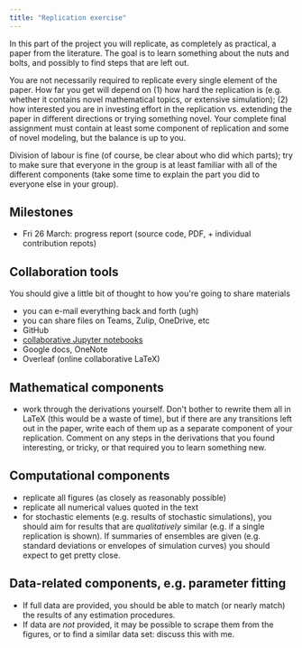 ```yaml
---
title: "Replication exercise"
---
```


In this part of the project you will replicate, as completely as practical, a paper from the literature. The goal is to learn something about the nuts and bolts, and possibly to find steps that are left out.

You are not necessarily required to replicate every single element of the paper. How far you get will depend on (1) how hard the replication is (e.g. whether it contains novel mathematical topics, or extensive simulation); (2) how interested you are in investing effort in the replication vs. extending the paper in different directions or trying something novel. Your complete final assignment must contain at least some component of replication and some of novel modeling, but the balance is up to you.

Division of labour is fine (of course, be clear about who did which parts); try to make sure that everyone in the group is at least familiar with all of the different components (take some time to explain the part you did to everyone else in your group).

## Milestones

- Fri 26 March: progress report (source code, PDF, + individual contribution repots)

## Collaboration tools

You should give a little bit of thought to how you're going to share materials

- you can e-mail everything back and forth (ugh)
- you can share files on Teams, Zulip, OneDrive, etc
- GitHub
- [collaborative Jupyter notebooks](https://datascience.stackexchange.com/questions/63101/collaborating-on-jupyter-notebooks)
- Google docs, OneNote
- Overleaf (online collaborative LaTeX)

## Mathematical components

* work through the derivations yourself. Don't bother to rewrite them all in LaTeX (this would be a waste of time), but if there are any transitions left out in the paper, write each of them up as a separate component of your replication. Comment on any steps in the derivations that you found interesting, or tricky, or that required you to learn something new.

## Computational components

* replicate all figures (as closely as reasonably possible)
* replicate all numerical values quoted in the text
* for stochastic elements (e.g. results of stochastic simulations), you should aim for results that are *qualitatively* similar (e.g. if a single replication is shown).  If summaries of ensembles are given (e.g. standard deviations or envelopes of simulation curves) you should expect to get pretty close.

## Data-related components, e.g. parameter fitting

* If full data are provided, you should be able to match (or nearly match) the results of any estimation procedures.
* If data are *not* provided, it may be possible to scrape them from the figures, or to find a similar data set: discuss this with me.


